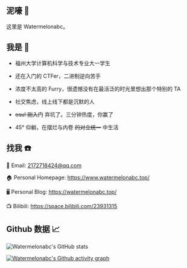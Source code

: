 ## 泥嚎 👋

这里是 Watermelonabc。

## 我是 🤔

- 福州大学计算机科学与技术专业大一学生

- 还在入门的 CTFer，二进制逆向苦手

- 浓度不太高的 Furry，很遗憾没有在最活泛的时光里想出那个特别的 TA

- 社交焦虑，线上线下都是沉默的人

- ~~osu! 刚入门~~ 弃坑了。三分钟热度，你赢了

- 45° 仰躺，在摆烂与内卷 ~~的对立统一~~ 中生活

## 找我 ☎️

📮 Email: 2172718424@qq.com

🏠 Personal Homepage: https://www.watermelonabc.top/

🖥 Personal Blog: https://watermelonabc.top/

📺 Bilibili: https://space.bilibili.com/23931315

## Github 数据 📈

![Watermelonabc's GitHub stats](https://github-readme-stats.vercel.app/api?username=rt265&show_icons=true&theme=tokyonight)

[![Watermelonabc's Github activity graph](https://github-readme-activity-graph.vercel.app/graph?username=rt265&theme=tokyo-night)](https://github.com/ashutosh00710/github-readme-activity-graph)

<!--
**rt265/rt265** is a ✨ _special_ ✨ repository because its `README.md` (this file) appears on your GitHub profile.

Here are some ideas to get you started:

- 🔭 I’m currently working on ...
- 🌱 I’m currently learning ...
- 👯 I’m looking to collaborate on ...
- 🤔 I’m looking for help with ...
- 💬 Ask me about ...
- 📫 How to reach me: ...
- 😄 Pronouns: ...
- ⚡ Fun fact: ...
-->
